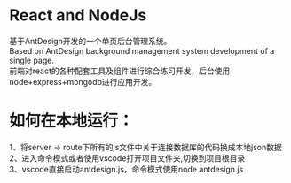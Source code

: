 # React and NodeJs
基于AntDesign开发的一个单页后台管理系统。<br>
Based on AntDesign background management system development of a single page.<br>
前端对react的各种配套工具及组件进行综合练习开发，后台使用node+express+mongodb进行应用开发。

# 如何在本地运行：
1、将server -> route下所有的js文件中关于连接数据库的代码换成本地json数据<br>
2、进入命令模式或者使用vscode打开项目文件夹,切换到项目根目录<br>
3、vscode直接启动antdesign.js，命令模式使用node antdesign.js<br>